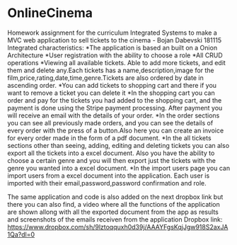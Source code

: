 # OnlineCinema
Homework assignment for the curriculum Integrated Systems to make a MVC web application to sell tickets to the cinema - Bojan Dabevski 181115
Integrated characteristics:
*The application is based an built on a Onion Architecture
*User registration with the ability to choose a role
*All CRUD operations
*Viewing all available tickets. Able to add more tickets, and edit them and delete any.Each tickets has a name,description,image for the film,price,rating,date,time,genre.Tickets are also ordered by date in ascending order.
*You can add tickets to shopping cart and there if you want to remove a ticket you can delete it
*In the shopping cart you can order and pay for the tickets you had added to the shopping cart, and the payment is done using the Stripe payment processing. After payment you will receive an email with the details of your order.
*In the order sections you can see all previously made orders, and you can see the details of every order with the press of a button.Also here you can create an invoice for every order made in the form of a pdf document.
*In the all tickets sections other than seeing, adding, editing and deleting tickets you can also export all the tickets into a excel document. Also you have the ability to choose a certain genre and you will then export just the tickets with the genre you wanted into a excel document.
*In the import users page you can import users from a excel document into the application. Each user is imported with their email,password,password confirmation and role.

The same application and code is also added on the next dropbox link but there you can also find, a video where all the functions of the application are shown allong with all the exported document from the app as results and screenshots of the emails receiven from the application
Dropbox link: https://www.dropbox.com/sh/9lztoqquxh0d39j/AAAYFgsKqjJgw918S2axJA1Qa?dl=0
